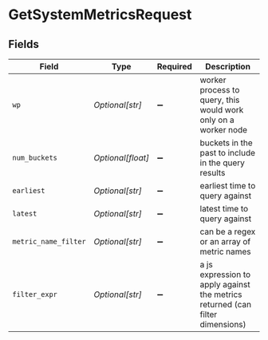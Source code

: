 # GetSystemMetricsRequest


## Fields

| Field                                                                         | Type                                                                          | Required                                                                      | Description                                                                   |
| ----------------------------------------------------------------------------- | ----------------------------------------------------------------------------- | ----------------------------------------------------------------------------- | ----------------------------------------------------------------------------- |
| `wp`                                                                          | *Optional[str]*                                                               | :heavy_minus_sign:                                                            | worker process to query, this would work only on a worker node                |
| `num_buckets`                                                                 | *Optional[float]*                                                             | :heavy_minus_sign:                                                            | buckets in the past to include in the query results                           |
| `earliest`                                                                    | *Optional[str]*                                                               | :heavy_minus_sign:                                                            | earliest time to query against                                                |
| `latest`                                                                      | *Optional[str]*                                                               | :heavy_minus_sign:                                                            | latest time to query against                                                  |
| `metric_name_filter`                                                          | *Optional[str]*                                                               | :heavy_minus_sign:                                                            | can be a regex or an array of metric names                                    |
| `filter_expr`                                                                 | *Optional[str]*                                                               | :heavy_minus_sign:                                                            | a js expression to apply against the metrics returned (can filter dimensions) |